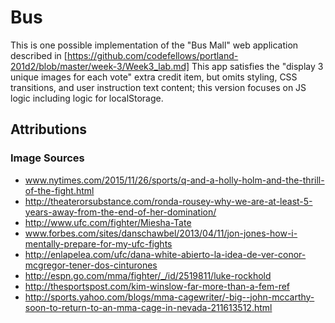 # Bus
This is one possible implementation of the "Bus Mall" web application described in [https://github.com/codefellows/portland-201d2/blob/master/week-3/Week3_lab.md] This app satisfies the "display 3 unique images for each vote" extra credit item, but omits styling, CSS transitions, and user instruction text content; this version focuses on JS logic including logic for localStorage.

## Attributions
### Image Sources
- www.nytimes.com/2015/11/26/sports/q-and-a-holly-holm-and-the-thrill-of-the-fight.html
- http://theaterorsubstance.com/ronda-rousey-why-we-are-at-least-5-years-away-from-the-end-of-her-domination/
- http://www.ufc.com/fighter/Miesha-Tate
- www.forbes.com/sites/danschawbel/2013/04/11/jon-jones-how-i-mentally-prepare-for-my-ufc-fights
- http://enlapelea.com/ufc/dana-white-abierto-la-idea-de-ver-conor-mcgregor-tener-dos-cinturones
- http://espn.go.com/mma/fighter/_/id/2519811/luke-rockhold
- http://thesportspost.com/kim-winslow-far-more-than-a-fem-ref
- http://sports.yahoo.com/blogs/mma-cagewriter/-big--john-mccarthy-soon-to-return-to-an-mma-cage-in-nevada-211613512.html